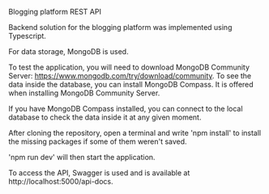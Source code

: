 Blogging platform REST API 

Backend solution for the blogging platform was implemented using Typescript. 

For data storage, MongoDB is used. 

To test the application, you will need to download MongoDB Community Server: https://www.mongodb.com/try/download/community.
To see the data inside the database, you can install MongoDB Compass. It is offered when installing MongoDB Community Server.

If you have MongoDB Compass installed, you can connect to the local database to check the data inside it at any given moment.


After cloning the repository, open a terminal and write 'npm install' to install the missing packages if some of them weren't saved.

'npm run dev' will then start the application.

To access the API, Swagger is used and is available at http://localhost:5000/api-docs.
